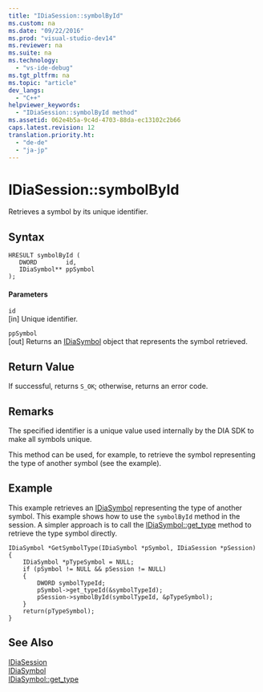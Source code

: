```yaml
---
title: "IDiaSession::symbolById"
ms.custom: na
ms.date: "09/22/2016"
ms.prod: "visual-studio-dev14"
ms.reviewer: na
ms.suite: na
ms.technology: 
  - "vs-ide-debug"
ms.tgt_pltfrm: na
ms.topic: "article"
dev_langs: 
  - "C++"
helpviewer_keywords: 
  - "IDiaSession::symbolById method"
ms.assetid: 062e4b5a-9c4d-4703-88da-ec13102c2b66
caps.latest.revision: 12
translation.priority.ht: 
  - "de-de"
  - "ja-jp"
---
```

# IDiaSession::symbolById
Retrieves a symbol by its unique identifier.  
  
## Syntax  
  
```cpp#  
HRESULT symbolById (   
   DWORD        id,  
   IDiaSymbol** ppSymbol  
);  
```  
  
#### Parameters  
 `id`  
 [in] Unique identifier.  
  
 `ppSymbol`  
 [out] Returns an [IDiaSymbol](../VS_csharp/idiasymbol.md) object that represents the symbol retrieved.  
  
## Return Value  
 If successful, returns `S_OK`; otherwise, returns an error code.  
  
## Remarks  
 The specified identifier is a unique value used internally by the DIA SDK to make all symbols unique.  
  
 This method can be used, for example, to retrieve the symbol representing the type of another symbol (see the example).  
  
## Example  
 This example retrieves an [IDiaSymbol](../VS_csharp/idiasymbol.md) representing the type of another symbol. This example shows how to use the `symbolById` method in the session. A simpler approach is to call the [IDiaSymbol::get_type](../VS_csharp/idiasymbol--get_type.md) method to retrieve the type symbol directly.  
  
```cpp#  
IDiaSymbol *GetSymbolType(IDiaSymbol *pSymbol, IDiaSession *pSession)  
{  
    IDiaSymbol *pTypeSymbol = NULL;  
    if (pSymbol != NULL && pSession != NULL)  
    {  
        DWORD symbolTypeId;  
        pSymbol->get_typeId(&symbolTypeId);  
        pSession->symbolById(symbolTypeId, &pTypeSymbol);  
    }  
    return(pTypeSymbol);  
}  
```  
  
## See Also  
 [IDiaSession](../VS_csharp/idiasession.md)   
 [IDiaSymbol](../VS_csharp/idiasymbol.md)   
 [IDiaSymbol::get_type](../VS_csharp/idiasymbol--get_type.md)